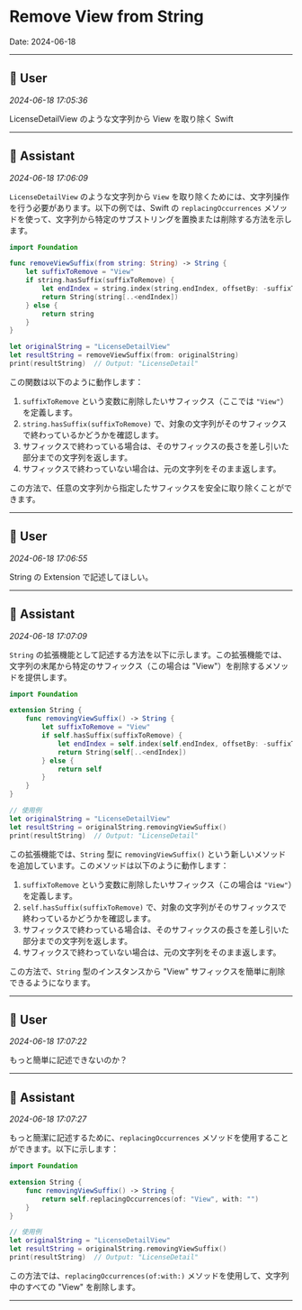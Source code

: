 # Remove View from String

Date: 2024-06-18

---

## 👤 User
*2024-06-18 17:05:36*

LicenseDetailView のような文字列から View を取り除く Swift

---

## 🤖 Assistant
*2024-06-18 17:06:09*

`LicenseDetailView` のような文字列から `View` を取り除くためには、文字列操作を行う必要があります。以下の例では、Swift の `replacingOccurrences` メソッドを使って、文字列から特定のサブストリングを置換または削除する方法を示します。

```swift
import Foundation

func removeViewSuffix(from string: String) -> String {
    let suffixToRemove = "View"
    if string.hasSuffix(suffixToRemove) {
        let endIndex = string.index(string.endIndex, offsetBy: -suffixToRemove.count)
        return String(string[..<endIndex])
    } else {
        return string
    }
}

let originalString = "LicenseDetailView"
let resultString = removeViewSuffix(from: originalString)
print(resultString)  // Output: "LicenseDetail"
```

この関数は以下のように動作します：

1. `suffixToRemove` という変数に削除したいサフィックス（ここでは `"View"`）を定義します。
2. `string.hasSuffix(suffixToRemove)` で、対象の文字列がそのサフィックスで終わっているかどうかを確認します。
3. サフィックスで終わっている場合は、そのサフィックスの長さを差し引いた部分までの文字列を返します。
4. サフィックスで終わっていない場合は、元の文字列をそのまま返します。

この方法で、任意の文字列から指定したサフィックスを安全に取り除くことができます。

---

## 👤 User
*2024-06-18 17:06:55*

String の Extension で記述してほしい。

---

## 🤖 Assistant
*2024-06-18 17:07:09*

`String` の拡張機能として記述する方法を以下に示します。この拡張機能では、文字列の末尾から特定のサフィックス（この場合は "View"）を削除するメソッドを提供します。

```swift
import Foundation

extension String {
    func removingViewSuffix() -> String {
        let suffixToRemove = "View"
        if self.hasSuffix(suffixToRemove) {
            let endIndex = self.index(self.endIndex, offsetBy: -suffixToRemove.count)
            return String(self[..<endIndex])
        } else {
            return self
        }
    }
}

// 使用例
let originalString = "LicenseDetailView"
let resultString = originalString.removingViewSuffix()
print(resultString)  // Output: "LicenseDetail"
```

この拡張機能では、`String` 型に `removingViewSuffix()` という新しいメソッドを追加しています。このメソッドは以下のように動作します：

1. `suffixToRemove` という変数に削除したいサフィックス（この場合は `"View"`）を定義します。
2. `self.hasSuffix(suffixToRemove)` で、対象の文字列がそのサフィックスで終わっているかどうかを確認します。
3. サフィックスで終わっている場合は、そのサフィックスの長さを差し引いた部分までの文字列を返します。
4. サフィックスで終わっていない場合は、元の文字列をそのまま返します。

この方法で、`String` 型のインスタンスから "View" サフィックスを簡単に削除できるようになります。

---

## 👤 User
*2024-06-18 17:07:22*

もっと簡単に記述できないのか？

---

## 🤖 Assistant
*2024-06-18 17:07:27*

もっと簡潔に記述するために、`replacingOccurrences` メソッドを使用することができます。以下に示します：

```swift
import Foundation

extension String {
    func removingViewSuffix() -> String {
        return self.replacingOccurrences(of: "View", with: "")
    }
}

// 使用例
let originalString = "LicenseDetailView"
let resultString = originalString.removingViewSuffix()
print(resultString)  // Output: "LicenseDetail"
```

この方法では、`replacingOccurrences(of:with:)` メソッドを使用して、文字列中のすべての "View" を削除します。

---
